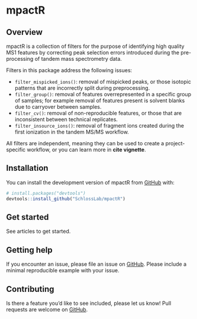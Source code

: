 
<!-- README.md is generated from README.Rmd. Please edit that file -->

# mpactR

<!-- badges: start -->
<!-- badges: end -->

## Overview

mpactR is a collection of filters for the purpose of identifying high
quality MS1 features by correcting peak selection errors introduced
during the pre-processing of tandem mass spectrometry data.

Filters in this package address the following issues:

- `filter_mispicked_ions()`: removal of mispicked peaks, or those
  isotopic patterns that are incorrectly split during preprocessing.
- `filter_group()`: removal of features overrepresented in a specific
  group of samples; for example removal of features present is solvent
  blanks due to carryover between samples.
- `filter_cv()`: removal of non-reproducible features, or those that are
  inconsistent between technical replicates.
- `filter_insource_ions()`: removal of fragment ions created during the
  first ionization in the tandem MS/MS workflow.

All filters are independent, meaning they can be used to create a
project-specific workflow, or you can learn more in **cite vignette**.

## Installation

You can install the development version of mpactR from
[GitHub](https://github.com/SchlossLab/mpactR) with:

``` r
# install.packages("devtools")
devtools::install_github("SchlossLab/mpactR")
```

## Get started

See articles to get started.

## Getting help

If you encounter an issue, please file an issue on
[GitHub](https://github.com/SchlossLab/mpactR/issues). Please include a
minimal reproducible example with your issue.

## Contributing

Is there a feature you’d like to see included, please let us know! Pull
requests are welcome on
[GitHub](https://github.com/SchlossLab/mpactR/pulls).
